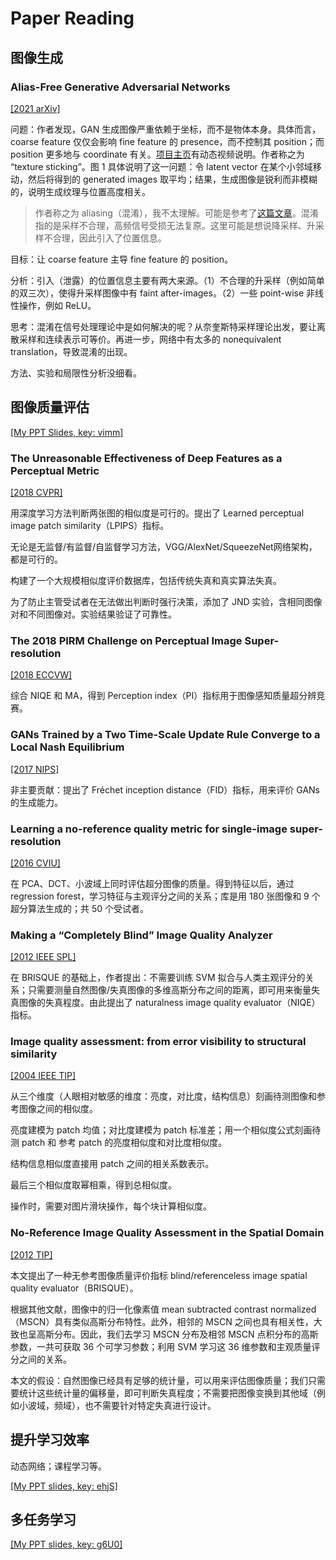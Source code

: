 # Paper Reading

## 图像生成

### Alias-Free Generative Adversarial Networks

[[2021 arXiv]](https://arxiv.org/abs/2106.12423)

问题：作者发现，GAN 生成图像严重依赖于坐标，而不是物体本身。具体而言，coarse feature 仅仅会影响 fine feature 的 presence，而不控制其 position；而 position 更多地与 coordinate 有关。[项目主页](https://nvlabs.github.io/alias-free-gan/)有动态视频说明。作者称之为 “texture sticking”。图 1 具体说明了这一问题：令 latent vector 在某个小邻域移动，然后将得到的 generated images 取平均；结果，生成图像是锐利而非模糊的，说明生成纹理与位置高度相关。

> 作者称之为 aliasing（混淆），我不太理解。可能是参考了[这篇文章](https://arxiv.org/abs/2008.09604)。混淆指的是采样不合理，高频信号受损无法复原。这里可能是想说降采样、升采样不合理，因此引入了位置信息。

目标：让 coarse feature 主导 fine feature 的 position。

分析：引入（泄露）的位置信息主要有两大来源。（1）不合理的升采样（例如简单的双三次），使得升采样图像中有 faint after-images。（2）一些 point-wise 非线性操作，例如 ReLU。

思考：混淆在信号处理理论中是如何解决的呢？从奈奎斯特采样理论出发，要让离散采样和连续表示可等价。再进一步，网络中有太多的 nonequivalent translation，导致混淆的出现。

方法、实验和局限性分析没细看。

## 图像质量评估

[[My PPT Slides, key: vimm]](https://mq1zrs2eey.feishu.cn/file/boxcnm3JkfyPeZISS7a0Iyzkisb)

### The Unreasonable Effectiveness of Deep Features as a Perceptual Metric

[[2018 CVPR]](https://arxiv.org/abs/1801.03924)

用深度学习方法判断两张图的相似度是可行的。提出了 Learned perceptual image patch similarity（LPIPS）指标。

无论是无监督/有监督/自监督学习方法，VGG/AlexNet/SqueezeNet网络架构，都是可行的。

构建了一个大规模相似度评价数据库，包括传统失真和真实算法失真。

为了防止主管受试者在无法做出判断时强行决策，添加了 JND 实验，含相同图像对和不同图像对。实验结果验证了可靠性。

### The 2018 PIRM Challenge on Perceptual Image Super-resolution

[[2018 ECCVW]](https://openaccess.thecvf.com/content_ECCVW_2018/papers/11133/Blau_2018_PIRM_Challenge_on_Perceptual_Image_Super-resolution_ECCVW_2018_paper.pdf)

综合 NIQE 和 MA，得到 Perception index（PI）指标用于图像感知质量超分辨竞赛。

### GANs Trained by a Two Time-Scale Update Rule Converge to a Local Nash Equilibrium

[[2017 NIPS]](https://arxiv.org/abs/1706.08500)

非主要贡献：提出了 Fréchet inception distance（FID）指标，用来评价 GANs 的生成能力。

### Learning a no-reference quality metric for single-image super-resolution

[[2016 CVIU]](https://www.sciencedirect.com/science/article/abs/pii/S107731421630203X)

在 PCA、DCT、小波域上同时评估超分图像的质量。得到特征以后，通过 regression forest，学习特征与主观评分之间的关系；库是用 180 张图像和 9 个超分算法生成的；共 50 个受试者。

### Making a “Completely Blind” Image Quality Analyzer

[[2012 IEEE SPL]](https://ieeexplore.ieee.org/abstract/document/6353522)

在 BRISQUE 的基础上，作者提出：不需要训练 SVM 拟合与人类主观评分的关系；只需要测量自然图像/失真图像的多维高斯分布之间的距离，即可用来衡量失真图像的失真程度。由此提出了 naturalness image quality evaluator（NIQE）指标。

### Image quality assessment: from error visibility to structural similarity

[[2004 IEEE TIP]](https://ieeexplore.ieee.org/document/1284395)

从三个维度（人眼相对敏感的维度：亮度，对比度，结构信息）刻画待测图像和参考图像之间的相似度。

亮度建模为 patch 均值；对比度建模为 patch 标准差；用一个相似度公式刻画待测 patch 和 参考 patch 的亮度相似度和对比度相似度。

结构信息相似度直接用 patch 之间的相关系数表示。

最后三个相似度取幂相乘，得到总相似度。

操作时，需要对图片滑块操作，每个块计算相似度。

### No-Reference Image Quality Assessment in the Spatial Domain

[[2012 TIP]](https://ieeexplore.ieee.org/document/6272356)

本文提出了一种无参考图像质量评价指标 blind/referenceless image spatial quality evaluator（BRISQUE）。

根据其他文献，图像中的归一化像素值 mean subtracted contrast normalized（MSCN）具有类似高斯分布特性。此外，相邻的 MSCN 之间也具有相关性，大致也呈高斯分布。因此，我们去学习 MSCN 分布及相邻 MSCN 点积分布的高斯参数，一共可获取 36 个可学习参数；利用 SVM 学习这 36 维参数和主观质量评分之间的关系。

本文的假设：自然图像已经具有足够的统计量，可以用来评估图像质量；我们只需要统计这些统计量的偏移量，即可判断失真程度；不需要把图像变换到其他域（例如小波域，频域），也不需要针对特定失真进行设计。

## 提升学习效率

动态网络；课程学习等。

[[My PPT slides, key: ehjS]](https://mq1zrs2eey.feishu.cn/file/boxcntStxjJxjc6olk0SPEKo88b)

## 多任务学习

[[My PPT slides, key: g6U0]](https://mq1zrs2eey.feishu.cn/file/boxcn4OYEJpJYkyHPZfrXsR6acb)
